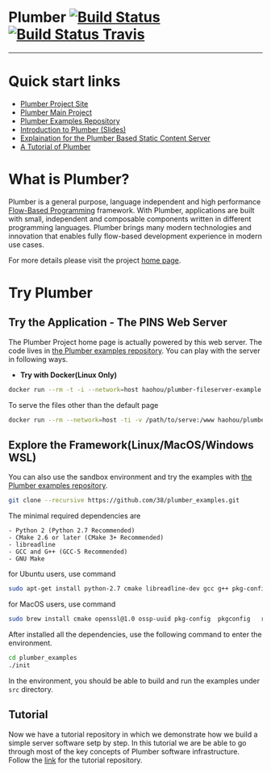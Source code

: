# Plumber [![Build Status](https://plumberserver.com/jenkins/job/Plumber/badge/icon)](https://plumberserver.com/jenkins/job/Plumber/) [![Build Status Travis](https://travis-ci.org/38/plumber.svg?branch=master)](https://travis-ci.org/38/plumber)

----

# Quick start links

- [Plumber Project Site](https://plumberserver.com)
- [Plumber Main Project](https://github.com/38/plumber)
- [Plumber Examples Repository](https://github.com/38/plumber_example)
- [Introduction to Plumber (Slides)](https://plumberserver.com/slides/index.html?slideshow=plumber-intro)
- [Explaination for the Plumber Based Static Content Server](https://plumberserver.com/fileserver_example/explained_fileserver_pss.html)
- [A Tutorial of Plumber](https://github.com/38/plumber-tutorial)



# What is Plumber?

Plumber is a general purpose, language independent and high performance [Flow-Based Programming](https://en.wikipedia.org/wiki/Flow-based_programming) framework. 
With Plumber, applications are built with small, independent and composable components written in different programming languages. Plumber brings many modern technologies and innovation that enables fully flow-based development experience in modern use cases.

For more details please visit the project [home page](https://plumberserver.com).

# Try Plumber

## Try the Application - The PINS Web Server

The Plumber Project home page is actually powered by this web server. 
The code lives in [the Plumber examples repository](https://github.com/38/plumber_examples/tree/master/src/fileserver). You can play with the server in following ways.

* **Try with Docker(Linux Only)**

```bash
docker run --rm -t -i --network=host haohou/plumber-fileserver-example --port=8080
```

To serve the files other than the default page

```bash
docker run --rm --network=host -ti -v /path/to/serve:/www haohou/plumber-fileserver-example --root=/www
```

## Explore the Framework(Linux/MacOS/Windows WSL)

You can also use the sandbox environment and try the examples with [the Plumber examples repository](https://github.com/38/plumber_examples). 

```bash
git clone --recursive https://github.com/38/plumber_examples.git
```

The minimal required dependencies are 

	- Python 2 (Python 2.7 Recommended)
	- CMake 2.6 or later (CMake 3+ Recommended)
	- libreadline 
	- GCC and G++ (GCC-5 Recommended)
	- GNU Make
	
for Ubuntu users, use command

```bash
sudo apt-get install python-2.7 cmake libreadline-dev gcc g++ pkg-config make
```

for MacOS users, use command

```bash
sudo brew install cmake openssl@1.0 ossp-uuid pkg-config  pkgconfig   readline
```

After installed all the dependencies, use the following command to enter the environment.

```bash
cd plumber_examples
./init 
```

In the environment, you should be able to build and run the examples under `src` directory.

## Tutorial 

Now we have a tutorial repository in which we demonstrate how we build a simple server software setp by step. 
In this tutorial we are be able to go through most of the key concepts of Plumber software infrastructure.
Follow the [link](https://github.com/38/plumber-tutorial) for the tutorial repository.


